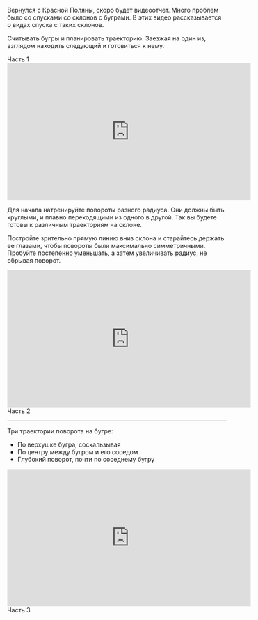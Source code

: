 Вернулся с Красной Поляны, скоро будет видеоотчет. Много проблем было со спусками со склонов с буграми. В этих видео рассказывается о видах спуска с таких склонов.

Считывать бугры и планировать траекторию. Заезжая на один из, взглядом находить следующий и готовиться к нему.

<div class="pull-right">Часть 1</div> 

<iframe width="560" height="315" src="https://www.youtube.com/embed/DUlYznYkEyw?rel=0" frameborder="0" allowfullscreen></iframe>

Для начала натренируйте повороты разного радиуса. Они должны быть круглыми, и плавно переходящими из одного в другой. Так вы будете готовы к различным траекториям на склоне.

Постройте зрительно прямую линию вниз склона и старайтесь держать ее глазами, чтобы повороты были максимально симметричными. Пробуйте постепенно уменьшать, а затем увеличивать радиус, не обрывая поворот.

<iframe width="560" height="315" src="https://www.youtube.com/embed/QsNsWINzqoQ?rel=0" frameborder="0" allowfullscreen></iframe>

<div class="pull-right">Часть 2</div> 
<hr>

Три траектории поворота на бугре:

- По верхушке бугра, соскальзывая
- По центру между бугром и его соседом
- Глубокий поворот, почти по соседнему бугру

<iframe width="560" height="315" src="https://www.youtube.com/embed/wTHvtf6lBYw?rel=0" frameborder="0" allowfullscreen></iframe>


<div class="pull-right">Часть 3</div> 

